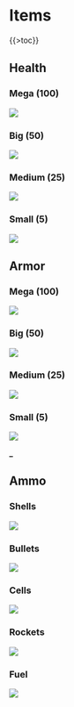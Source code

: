 Items
=====

{{\>toc}}

Health
------

### Mega (100)

![](http://pics.nexuizninjaz.com/images/s92ftsza0q7r8daau47z.png)

### Big (50)

![](http://pics.nexuizninjaz.com/images/qxiffzan7xx91qj9x1.png)

### Medium (25)

![](http://pics.nexuizninjaz.com/images/mulmtdwq27dwh2zwrpa.png)

### Small (5)

![](http://pics.nexuizninjaz.com/images/91w9h1tomsbml5ukj8re.png)

Armor
-----

### Mega (100)

![](http://pics.nexuizninjaz.com/images/havtb83g2yglb201q84t.png)

### Big (50)

![](http://pics.nexuizninjaz.com/images/jyi1aj1vx6rrrckx7zgt.png)

### Medium (25)

![](http://pics.nexuizninjaz.com/images/ijq1xmxw797e1klv1l.png)

### Small (5)

![](http://pics.nexuizninjaz.com/images/5zl9javsx6dasvom21gv.png)

********\_********

Ammo
----

### Shells

![](http://pics.nexuizninjaz.com/images/f9hojpjhgcvc21a48916.png)

### Bullets

![](http://pics.nexuizninjaz.com/images/6ra03dq3kvnolzdtk33.png)

### Cells

![](http://pics.nexuizninjaz.com/images/jnyi12r4hchzq795rx07.png)

### Rockets

![](http://pics.nexuizninjaz.com/images/w9bizye85ta3o2iwh2b.png)

### Fuel

![](http://pics.nexuizninjaz.com/images/q3r7qf87u22oz4el1dvm.png)
